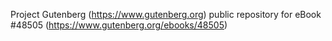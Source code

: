 Project Gutenberg (https://www.gutenberg.org) public repository for eBook #48505 (https://www.gutenberg.org/ebooks/48505)
